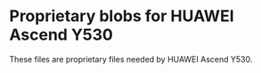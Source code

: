 # Proprietary blobs for HUAWEI Ascend Y530

These files are proprietary files needed by HUAWEI Ascend Y530.

